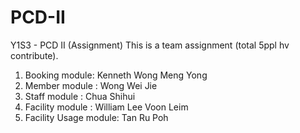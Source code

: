 # PCD-II
Y1S3 - PCD II (Assignment)
 This is a team assignment (total 5ppl hv contribute).
 1. Booking module: Kenneth Wong Meng Yong
 2. Member module : Wong Wei Jie
 3. Staff module : Chua Shihui
 4. Facility module : William Lee Voon Leim
 5. Facility Usage module: Tan Ru Poh
